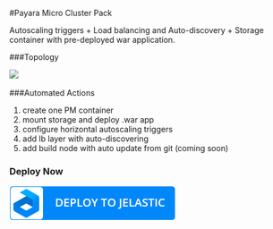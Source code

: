 #Payara Micro Cluster Pack 

Autoscaling triggers + Load balancing and Auto-discovery + Storage container with pre-deployed war application.    

###Topology 

<img src="https://docs.google.com/drawings/d/1Hne1WJ0fnVmpz3BqNYnCwGFp7ZJPLMN5qwcTl9z_CPw/pub?w=1033&h=804&rnd=3" width="500"/>

###Automated Actions 
1. create one PM container 
2. mount storage and deploy .war app
3. configure horizontal autoscaling triggers
4. add lb layer with auto-discovering
5. add build node with auto update from git (coming soon)    

### Deploy Now
[![Deploy](https://github.com/jelastic-jps/git-push-deploy/raw/master/images/deploy-to-jelastic.png)](https://jelastic.com/install-application/?manifest=https://raw.githubusercontent.com/jelastic-jps/payara/master/payara-micro-cluster-advanced/manifest.jps) 
